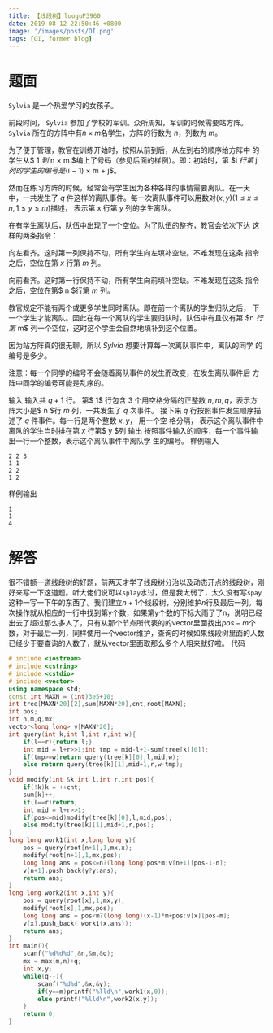 ```yaml
---
title: 【线段树】luoguP3960
date: 2019-08-12 22:50:46 +0800
image: '/images/posts/OI.png'
tags: [OI, former blog]
---
```


# 题面
`Sylvia` 是一个热爱学习的女孩子。

前段时间， `Sylvia` 参加了学校的军训。众所周知，军训的时候需要站方阵。 `Sylvia` 所在的方阵中有$n × m$名学生，方阵的行数为 $n$，列数为 $m$。

为了便于管理，教官在训练开始时，按照从前到后，从左到右的顺序给方阵中 的学生从$ 1 $到$ n × m $编上了号码（参见后面的样例）。即：初始时，第 $i $行第$ j $列 的学生的编号是$(i − 1) × m + j$。

然而在练习方阵的时候，经常会有学生因为各种各样的事情需要离队。在一天 中，一共发生了 $q$ 件这样的离队事件。每一次离队事件可以用数对$(x , y) (1≤x≤n, 1≤y≤m)$描述， 表示第 x 行第 y 列的学生离队。

在有学生离队后，队伍中出现了一个空位。为了队伍的整齐，教官会依次下达 这样的两条指令：

向左看齐。这时第一列保持不动，所有学生向左填补空缺。不难发现在这条 指令之后，空位在第 $x$ 行第 $m$ 列。

向前看齐。这时第一行保持不动，所有学生向前填补空缺。不难发现在这条 指令之后，空位在第$ n $行第 $m$ 列。

教官规定不能有两个或更多学生同时离队。即在前一个离队的学生归队之后， 下一个学生才能离队。因此在每一个离队的学生要归队时，队伍中有且仅有第 $n $行 第$ m$ 列一个空位，这时这个学生会自然地填补到这个位置。

因为站方阵真的很无聊，所以 $Sylvia$ 想要计算每一次离队事件中，离队的同学 的编号是多少。

注意：每一个同学的编号不会随着离队事件的发生而改变，在发生离队事件后 方阵中同学的编号可能是乱序的。

输入
输入共 $q+1$ 行。
第$ 1$ 行包含 3 个用空格分隔的正整数 $n, m, q$，表示方阵大小是$ n $行 $m$ 列，一共发生了 $q$ 次事件。
接下来 $q$ 行按照事件发生顺序描述了 $q$ 件事件。每一行是两个整数 $x, y$， 用一个空 格分隔， 表示这个离队事件中离队的学生当时排在第 $x$ 行第$ y $列
输出
按照事件输入的顺序，每一个事件输出一行一个整数，表示这个离队事件中离队学 生的编号。
样例输入
```
2 2 3
1 1
2 2
1 2
```
样例输出
```
1
1
4
```
# 解答
很不错额一道线段树的好题，前两天才学了线段树分治以及动态开点的线段树，刚好来写一下这道题。听大佬们说可以`splay`水过，但是我太弱了，太久没有写`spay`这种一写一下午的东西了。我们建立$n+1$个线段树，分别维护$n$行及最后一列。每次操作就从相应的一行中找到第y个数，如果第y个数的下标大雨了了n，说明已经出去了超过那么多人了，只有从那个节点所代表的的vector里面找出$pos-m$个数，对于最后一列，同样使用一个vector维护，查询的时候如果线段树里面的人数已经少于要查询的人数了，就从vector里面取那么多个人粗来就好啦。
代码
```cpp
# include <iostream>
# include <cstring>
# include <cstdio>
# include <vector>
using namespace std;
const int MAXN = (int)3e5+10;
int tree[MAXN*20][2],sum[MAXN*20],cnt,root[MAXN];
int pos;
int n,m,q,mx;
vector<long long> v[MAXN*20];
int query(int k,int l,int r,int w){
	if(l==r){return l;}
	int mid = l+r>>1;int tmp = mid-l+1-sum[tree[k][0]];
	if(tmp>=w)return query(tree[k][0],l,mid,w);
	else return query(tree[k][1],mid+1,r,w-tmp);
}
void modify(int &k,int l,int r,int pos){
	if(!k)k = ++cnt;
	sum[k]++;
	if(l==r)return;
	int mid = l+r>>1;
	if(pos<=mid)modify(tree[k][0],l,mid,pos);
	else modify(tree[k][1],mid+1,r,pos);
}
long long work1(int x,long long y){
	pos = query(root[n+1],1,mx,x);
	modify(root[n+1],1,mx,pos);
	long long ans = pos<=n?(long long)pos*m:v[n+1][pos-1-n];
	v[n+1].push_back(y?y:ans);
	return ans;
}
long long work2(int x,int y){
	pos = query(root[x],1,mx,y);
	modify(root[x],1,mx,pos);
	long long ans = pos<m?(long long)(x-1)*m+pos:v[x][pos-m];
	v[x].push_back(	work1(x,ans));
	return ans;
}
int main(){
	scanf("%d%d%d",&n,&m,&q);
	mx = max(m,n)+q;
	int x,y;
	while(q--){
		scanf("%d%d",&x,&y);
		if(y==m)printf("%lld\n",work1(x,0));
		else printf("%lld\n",work2(x,y));
	}
	return 0;
}
```